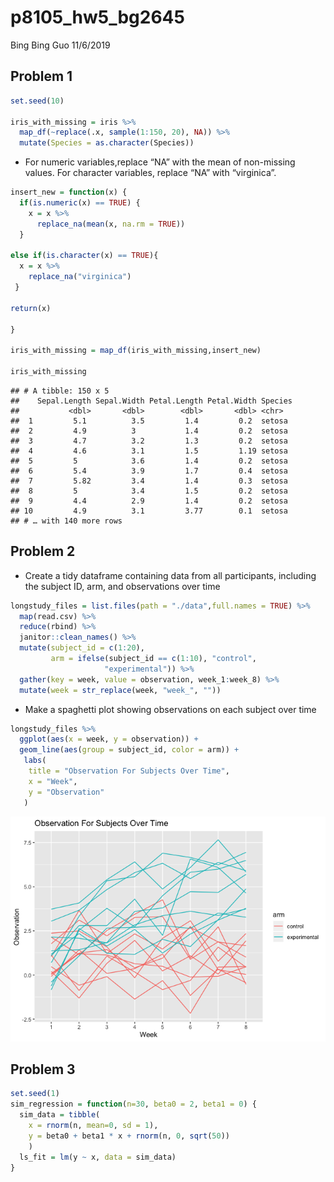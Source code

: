 p8105\_hw5\_bg2645
================
Bing Bing Guo
11/6/2019

## Problem 1

``` r
set.seed(10)

iris_with_missing = iris %>% 
  map_df(~replace(.x, sample(1:150, 20), NA)) %>%
  mutate(Species = as.character(Species))
```

  - For numeric variables,replace “NA” with the mean of non-missing
    values. For character variables, replace “NA” with “virginica”.

<!-- end list -->

``` r
insert_new = function(x) {
  if(is.numeric(x) == TRUE) {
    x = x %>%
      replace_na(mean(x, na.rm = TRUE))
  }
  
else if(is.character(x) == TRUE){
  x = x %>%
    replace_na("virginica")
 }

return(x)

}

iris_with_missing = map_df(iris_with_missing,insert_new) 

iris_with_missing
```

    ## # A tibble: 150 x 5
    ##    Sepal.Length Sepal.Width Petal.Length Petal.Width Species
    ##           <dbl>       <dbl>        <dbl>       <dbl> <chr>  
    ##  1         5.1          3.5         1.4         0.2  setosa 
    ##  2         4.9          3           1.4         0.2  setosa 
    ##  3         4.7          3.2         1.3         0.2  setosa 
    ##  4         4.6          3.1         1.5         1.19 setosa 
    ##  5         5            3.6         1.4         0.2  setosa 
    ##  6         5.4          3.9         1.7         0.4  setosa 
    ##  7         5.82         3.4         1.4         0.3  setosa 
    ##  8         5            3.4         1.5         0.2  setosa 
    ##  9         4.4          2.9         1.4         0.2  setosa 
    ## 10         4.9          3.1         3.77        0.1  setosa 
    ## # … with 140 more rows

## Problem 2

  - Create a tidy dataframe containing data from all participants,
    including the subject ID, arm, and observations over time

<!-- end list -->

``` r
longstudy_files = list.files(path = "./data",full.names = TRUE) %>% 
  map(read.csv) %>% 
  reduce(rbind) %>% 
  janitor::clean_names() %>%
  mutate(subject_id = c(1:20), 
         arm = ifelse(subject_id == c(1:10), "control",
                     "experimental")) %>% 
  gather(key = week, value = observation, week_1:week_8) %>% 
  mutate(week = str_replace(week, "week_", ""))
```

  - Make a spaghetti plot showing observations on each subject over time

<!-- end list -->

``` r
longstudy_files %>% 
  ggplot(aes(x = week, y = observation)) + 
  geom_line(aes(group = subject_id, color = arm)) + 
   labs(
    title = "Observation For Subjects Over Time",
    x = "Week",
    y = "Observation"
   )
```

![](p8105_hw5_bg2645_files/figure-gfm/unnamed-chunk-4-1.png)<!-- -->

## Problem 3

``` r
set.seed(1)
sim_regression = function(n=30, beta0 = 2, beta1 = 0) {
  sim_data = tibble(
    x = rnorm(n, mean=0, sd = 1),
    y = beta0 + beta1 * x + rnorm(n, 0, sqrt(50))
    )
  ls_fit = lm(y ~ x, data = sim_data)
}
```

